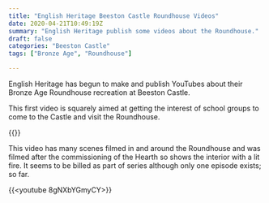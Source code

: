 ```yaml
---
title: "English Heritage Beeston Castle Roundhouse Videos"
date: 2020-04-21T10:49:19Z
summary: "English Heritage publish some videos about the Roundhouse."
draft: false
categories: "Beeston Castle"
tags: ["Bronze Age", "Roundhouse"]

---
```

English Heritage has begun to make and publish YouTubes about their
Bronze Age Roundhouse recreation at Beeston Castle.

This first video is squarely aimed at getting the interest of school groups
to come to the Castle and visit the Roundhouse.

{{<youtube ImDYtBpuBEI>}}

This video has many scenes filmed in and around the Roundhouse and was
filmed after the commissioning of the Hearth so shows the interior with
a lit fire. It seems to be billed as part of series although only 
one episode exists; so far.

{{<youtube 8gNXbYGmyCY>}}